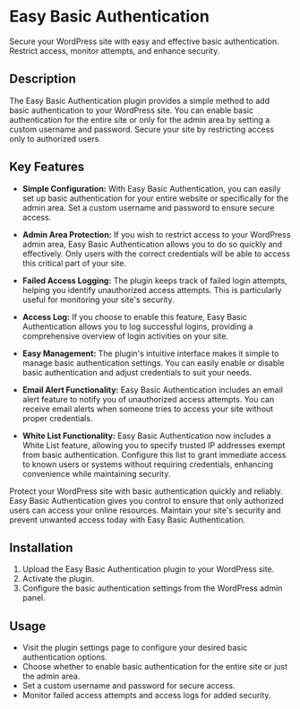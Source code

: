 # Easy Basic Authentication

Secure your WordPress site with easy and effective basic authentication. Restrict access, monitor attempts, and enhance security.

## Description

The Easy Basic Authentication plugin provides a simple method to add basic authentication to your WordPress site. You can enable basic authentication for the entire site or only for the admin area by setting a custom username and password. Secure your site by restricting access only to authorized users.

## Key Features

- **Simple Configuration:** With Easy Basic Authentication, you can easily set up basic authentication for your entire website or specifically for the admin area. Set a custom username and password to ensure secure access.

- **Admin Area Protection:** If you wish to restrict access to your WordPress admin area, Easy Basic Authentication allows you to do so quickly and effectively. Only users with the correct credentials will be able to access this critical part of your site.

- **Failed Access Logging:** The plugin keeps track of failed login attempts, helping you identify unauthorized access attempts. This is particularly useful for monitoring your site's security.

- **Access Log:** If you choose to enable this feature, Easy Basic Authentication allows you to log successful logins, providing a comprehensive overview of login activities on your site.

- **Easy Management:** The plugin's intuitive interface makes it simple to manage basic authentication settings. You can easily enable or disable basic authentication and adjust credentials to suit your needs.

- **Email Alert Functionality:** Easy Basic Authentication includes an email alert feature to notify you of unauthorized access attempts. You can receive email alerts when someone tries to access your site without proper credentials.

- **White List Functionality:** Easy Basic Authentication now includes a White List feature, allowing you to specify trusted IP addresses exempt from basic authentication. Configure this list to grant immediate access to known users or systems without requiring credentials, enhancing convenience while maintaining security.

Protect your WordPress site with basic authentication quickly and reliably. Easy Basic Authentication gives you control to ensure that only authorized users can access your online resources. Maintain your site's security and prevent unwanted access today with Easy Basic Authentication.

## Installation

1. Upload the Easy Basic Authentication plugin to your WordPress site.
2. Activate the plugin.
3. Configure the basic authentication settings from the WordPress admin panel.

## Usage

- Visit the plugin settings page to configure your desired basic authentication options.
- Choose whether to enable basic authentication for the entire site or just the admin area.
- Set a custom username and password for secure access.
- Monitor failed access attempts and access logs for added security.